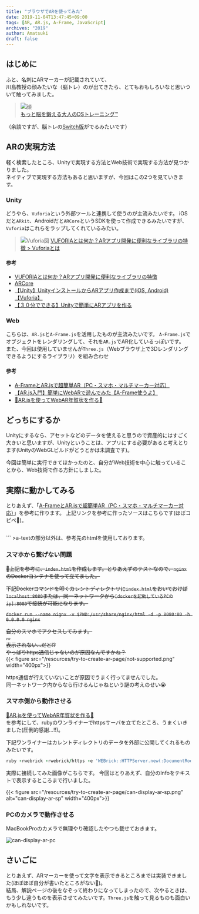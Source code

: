 ```yaml
---
title: "ブラウザでARを使ってみた"
date: 2019-11-04T13:47:45+09:00
tags: [AR, AR.js, A-Frame, JavaScript]
archives: "2019"
author: Amatsuki
draft: false
---
```

## はじめに
ふと、名刺にARマーカーが記載されていて、  
川島教授の顔みたいな（脳トレ）のが出てきたら、とてもおもしろいなと思いついて触ってみました。

>![顔](https://www.nintendo.co.jp/ds/anmj/top/needfla.gif)  
>[もっと脳を鍛える大人のDSトレーニング™](https://www.nintendo.co.jp/ds/anmj/index.html)

（余談ですが、脳トレの[Switch版](https://topics.nintendo.co.jp/c/article/aa9b7d00-e021-11e9-b641-063b7ac45a6d.html)がでるみたいです）

## ARの実現方法
軽く検索したところ、Unityで実現する方法とWeb技術で実現する方法が見つかりました。  
ネイティブで実現する方法もあると思いますが、今回はこの2つを見ていきます。

### Unity
どうやら、`Vuforia`という外部ツールと連携して使うのが主流みたいです。
iOSだと`ARkit`、Androidだと`ARCore`というSDKを使って作成できるみたいですが、`Vuforia`はこれらをラップしてくれているみたい。

>![Vuforia図](https://onetech.jp/blog/wp-content/uploads/2019/10/Vuforia-ar-develop-Engine-1024x586.png)
>[VUFORIAとは何か？ARアプリ開発に便利なライブラリの特徴 > Vuforiaとは](https://onetech.jp/blog/vuforia-ar-application-development-library-features-6002)

#### 参考
- [VUFORIAとは何か？ARアプリ開発に便利なライブラリの特徴](https://onetech.jp/blog/vuforia-ar-application-development-library-features-6002)
- [ARCore](https://unity3d.com/jp/partners/google/arcore)
- [【Unity】UnityインストールからARアプリ作成まで(iOS, Android)【Vuforia】](https://qiita.com/rio_matsui/items/32cd036684d7c32f57f9)
- [【３０分でできる】Unityで簡単にARアプリを作る](http://makers.hatenablog.com/entry/2013/12/27/191636)

### Web
こちらは、`AR.js`と`A-Frame.js`を活用したものが主流みたいです。
`A-Frame.js`でオブジェクトをレンダリングして、それを`AR.js`でAR化しているっぽいです。  
また、今回は使用していませんが`Three.js`（Webブラウザ上で3Dレンダリングできるようにするライブラリ）を組み合わせ

#### 参考
- [A-FrameとAR.jsで超簡単AR（PC・スマホ・マルチマーカー対応）](https://qiita.com/mkoku/items/c635566e829c303a7d3f)
- [【AR.js入門】簡単にWebARで遊んでみた【A-Frame使うよ】](https://qiita.com/sakaryu/items/769a2a538baf7e4ee1c7)
- [🐶AR.jsを使ってWebAR年賀状を作る🐶](https://iti.hatenablog.jp/entry/2017/12/04/090023)

## どっちにするか
Unityにするなら、アセットなどのデータを使えると思うので資産的にはすごく大きいと思いますが、Unityということは、アプリにする必要があると考えとります(UnityのWebGLビルドがどうとかは未調査です)。

今回は簡単に実行できてほかったのと、自分がWeb技術を中心に触っていることから、Web技術で作る方針にしました。

## 実際に動かしてみる
とりあえず、「[A-FrameとAR.jsで超簡単AR（PC・スマホ・マルチマーカー対応）](https://qiita.com/mkoku/items/c635566e829c303a7d3f)」を参考に作ります。
上記リンクを参考に作ったソースはこちらです(ほぼコピペ🤔)。

>```html
<!doctype HTML>
<html>
<script src="https://aframe.io/releases/0.8.2/aframe.min.js"></script>
<script src="https://cdn.rawgit.com/jeromeetienne/AR.js/1.5.0/aframe/build/aframe-ar.js"></script>
<!-- スクリプト読み込み -->

<body style='margin:0px; overflow:hidden;'>
<a-scene embedded arjs="debugUIEnabled:false;trackingMethod:best;" vr-mode-ui="enabled: false">
    <a-marker preset="hiro">
        <a-text value="Name: Urato Amatsuki\nTwitter: @AmatsukiUrato\nGithub: AmatsukiUrato" position="0 0.5 0" align="center"></a-text>
    </a-marker>
    <a-entity camera></a-entity>
</a-scene>
</body>
</html>
```
>a-textの部分以外は、参考先のhtmlを使用しております。

### スマホから繋げない問題
~~上記を参考に、`index.html`を作成します。とりあえずのテストなので、`nginx`のDockerコンテナを使って立てました。~~

~~下記Dockerコマンドを叩くカレントディレクトリに`index.html`をおいておけば`localhost:8080`または、同一ネットワークから`[dockerを起動しているPCのip]:8080`で接続が可能になります。~~

~~`docker run --name nignx -v $PWD:/usr/share/nginx/html -d -p 8080:80 -h 0.0.0.0 nginx`~~

~~自分のスマホでアクセスしてみます。  
...  
表示されない…だと!?  
やっぱりhttps通信じゃないのが原因なんですかね？~~  
{{< figure src="/resources/try-to-create-ar-page/not-supported.png" width="400px">}}

https通信が行えていないことが原因でうまく行ってませんでした。  
同一ネットワーク内からなら行けるんじゃねという謎の考えのせい😭

### スマホ側から動作させる
[🐶AR.jsを使ってWebAR年賀状を作る🐶](https://iti.hatenablog.jp/entry/2017/12/04/090023)  
を参考にして、rubyのワンライナーでhttpsサーバを立てたところ、うまくいきました(圧倒的感謝…!!)。

下記ワンライナーはカレントディレクトリのデータを外部に公開してくれるものみたいです。

```ruby
ruby -rwebrick -rwebrick/https -e 'WEBrick::HTTPServer.new(:DocumentRoot => "./", :Port => 8000, :SSLEnable => true, :SSLCertName => [["CN", WEBrick::Utils::getservername]] ).start'
```

実際に接続してみた画像がこちらです。
今回はとりあえず、自分のInfoをテキストで表示するところまで行いました。

{{< figure src="/resources/try-to-create-ar-page/can-display-ar-sp.png" alt="can-display-ar-sp" width="400px">}}

### PCのカメラで動作させる
MacBookProのカメラで無理やり確認したやつも載せておきます。

![can-display-ar-pc](/resources/try-to-create-ar-page/can-display-ar-pc.png)

## さいごに
とりあえず、ARマーカーを使って文字を表示できるところまでは実装できました(ほぼほぼ自分が書いたところがない🙈)。  
結局、解説ページの後をなぞって終わりになってしまったので、次やるときは、もう少し違うものを表示させてみたいです。`Three.js`を触って見るものも面白いかもしれないです。